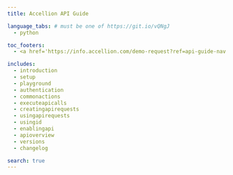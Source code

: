 ```yaml
---
title: Accellion API Guide

language_tabs: # must be one of https://git.io/vQNgJ
  - python

toc_footers:
  - <a href='https://info.accellion.com/demo-request?ref=api-guide-nav'>GET A DEMO</a>

includes:
  - introduction
  - setup
  - playground
  - authentication
  - commonactions
  - executeapicalls
  - creatingapirequests
  - usingapirequests
  - usingid
  - enablingapi
  - apioverview
  - versions
  - changelog

search: true
---
```

